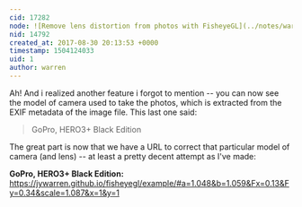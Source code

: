 ```yaml
---
cid: 17282
node: ![Remove lens distortion from photos with FisheyeGL](../notes/warren/08-25-2017/remove-lens-distortion-from-photos-with-fisheyegl)
nid: 14792
created_at: 2017-08-30 20:13:53 +0000
timestamp: 1504124033
uid: 1
author: warren
---
```


Ah! And i realized another feature i forgot to mention -- you can now see the model of camera used to take the photos, which is extracted from the EXIF metadata of the image file. This last one said:

> GoPro, HERO3+ Black Edition

The great part is now that we have a URL to correct that particular model of camera (and lens) -- at least a pretty decent attempt as I've made:

**GoPro, HERO3+ Black Edition:** https://jywarren.github.io/fisheyegl/example/#a=1.048&b=1.059&Fx=0.13&Fy=0.34&scale=1.087&x=1&y=1

